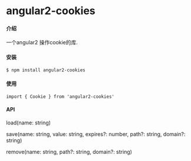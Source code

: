 # angular2-cookies

#### 介绍
一个angular2 操作cookie的库.

#### 安装
```
$ npm install angular2-cookies
```

#### 使用
```
import { Cookie } from 'angular2-cookies'
```

#### API

load(name: string)  

save(name: string, value: string, expires?: number, path?: string, domain?: string)  

remove(name: string, path?: string, domain?: string)  